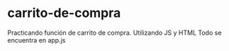# carrito-de-compra
Practicando función de carrito de compra. Utilizando JS y HTML
Todo se encuentra en app.js
